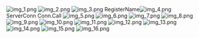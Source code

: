 ![img_1.png](rpc/img_1.png)
![img_2.png](rpc/img_2.png)
![img_3.png](rpc/img_3.png)
RegisterName![img_4.png](rpc/img_4.png)
ServerConn
Conn.Call
![img_5.png](rpc/img_5.png)
![img_6.png](rpc/img_6.png)
![img_7.png](rpc/img_7.png)
![img_8.png](rpc/img_8.png)
![img_9.png](rpc/img_9.png)
![img_10.png](rpc/img_10.png)
![img_11.png](rpc/img_11.png)
![img_12.png](rpc/img_12.png)
![img_13.png](rpc/img_13.png)
![img_14.png](rpc/img_14.png)
![img_15.png](rpc/img_15.png)
![img_16.png](rpc/img_16.png)